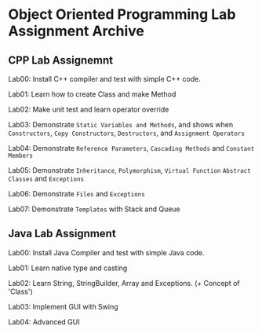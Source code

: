 # Object Oriented Programming Lab Assignment Archive
## CPP Lab Assignemnt
Lab00: Install C++ compiler and test with simple C++ code.

Lab01: Learn how to create Class and make Method

Lab02: Make unit test and learn operator override

Lab03: Demonstrate `Static Variables and Methods`, and shows when `Constructors`, `Copy Constructors`, `Destructors`, and `Assignment Operators`

Lab04: Demonstrate `Reference Parameters`, `Cascading Methods` and `Constant Members`

Lab05: Demonstrate `Inheritance`, `Polymorphism`, `Virtual Function` `Abstract Classes` and `Exceptions`

Lab06: Demonstrate `Files` and `Exceptions`

Lab07: Demonstrate `Templates` with Stack and Queue

## Java Lab Assignment
Lab00: Install Java Compiler and test with simple Java code.

Lab01: Learn native type and casting

Lab02: Learn String, StringBuilder, Array and Exceptions. (+ Concept of 'Class')

Lab03: Implement GUI with Swing

Lab04: Advanced GUI
